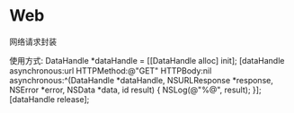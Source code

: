 Web
===

网络请求封装

使用方式:
    DataHandle *dataHandle = [[DataHandle alloc] init];
    [dataHandle asynchronous:url HTTPMethod:@"GET" HTTPBody:nil asynchronous:^(DataHandle *dataHandle, NSURLResponse *response, NSError *error, NSData *data, id result) {
        NSLog(@"%@", result);
    }];
    [dataHandle release];
